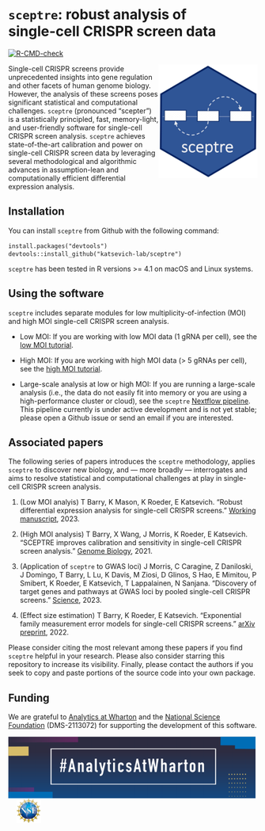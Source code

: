 
<!-- README.md is generated from README.Rmd. Please edit that file -->

# `sceptre`: robust analysis of <br>single-cell CRISPR screen data

<!-- badges: start -->

[![R-CMD-check](https://github.com/Katsevich-Lab/sceptre/workflows/R-CMD-check/badge.svg)](https://github.com/Katsevich-Lab/sceptre/actions)

<!-- badges: end -->

<img src="man/figures/hex.jpg" align="right" width="200"/>

Single-cell CRISPR screens provide unprecedented insights into gene
regulation and other facets of human genome biology. However, the
analysis of these screens poses significant statistical and
computational challenges. `sceptre` (pronounced “scepter”) is a
statistically principled, fast, memory-light, and user-friendly software
for single-cell CRISPR screen analysis. `sceptre` achieves
state-of-the-art calibration and power on single-cell CRISPR screen data
by leveraging several methodological and algorithmic advances in
assumption-lean and computationally efficient differential expression
analysis.

## Installation

You can install `sceptre` from Github with the following command:

    install.packages("devtools")
    devtools::install_github("katsevich-lab/sceptre")

`sceptre` has been tested in R versions \>= 4.1 on macOS and Linux
systems.

## Using the software

`sceptre` includes separate modules for low multiplicity-of-infection
(MOI) and high MOI single-cell CRISPR screen analysis.

- Low MOI: If you are working with low MOI data (1 gRNA per cell), see
  the [low MOI
  tutorial](https://katsevich-lab.github.io/sceptre/articles/lowmoi_tutorial.html).

- High MOI: If you are working with high MOI data (\> 5 gRNAs per cell),
  see the [high MOI
  tutorial](https://katsevich-lab.github.io/sceptre/articles/highmoi_tutorial.html).

- Large-scale analysis at low or high MOI: If you are running a
  large-scale analysis (i.e., the data do not easily fit into memory or
  you are using a high-performance cluster or cloud), see the `sceptre`
  [Nextflow
  pipeline](https://github.com/timothy-barry/sceptre-pipeline). This
  pipeline currently is under active development and is not yet stable;
  please open a Github issue or send an email if you are interested.

## Associated papers

The following series of papers introduces the `sceptre` methodology,
applies `sceptre` to discover new biology, and — more broadly —
interrogates and aims to resolve statistical and computational
challenges at play in single-cell CRISPR screen analysis.

1.  (Low MOI analyis) T Barry, K Mason, K Roeder, E Katsevich. “Robust
    differential expression analysis for single-cell CRISPR screens.”
    [Working
    manuscript](https://github.com/Katsevich-Lab/sceptre2-manuscript/blob/main/working_manuscript/barry_2023_working.pdf), 2023.

2.  (High MOI analysis) T Barry, X Wang, J Morris, K Roeder, E
    Katsevich. “SCEPTRE improves calibration and sensitivity in
    single-cell CRISPR screen analysis.” [Genome
    Biology](https://genomebiology.biomedcentral.com/articles/10.1186/s13059-021-02545-2), 2021.

3.  (Application of `sceptre` to GWAS loci) J Morris, C Caragine, Z
    Daniloski, J Domingo, T Barry, L Lu, K Davis, M Ziosi, D Glinos, S
    Hao, E Mimitou, P Smibert, K Roeder, E Katsevich, T Lappalainen, N
    Sanjana. “Discovery of target genes and pathways at GWAS loci by
    pooled single-cell CRISPR screens.”
    [Science](https://www.science.org/doi/10.1126/science.adh7699), 2023.

4.  (Effect size estimation) T Barry, K Roeder, E Katsevich.
    “Exponential family measurement error models for single-cell CRISPR
    screens.” [arXiv
    preprint](https://doi.org/10.48550/arXiv.2201.01879), 2022.

Please consider citing the most relevant among these papers if you find
`sceptre` helpful in your research. Please also consider starring this
repository to increase its visibility. Finally, please contact the
authors if you seek to copy and paste portions of the source code into
your own package.

## Funding

We are grateful to [Analytics at
Wharton](https://analytics.wharton.upenn.edu/) and the [National Science
Foundation](https://www.nsf.gov/) (DMS-2113072) for supporting the
development of this software.

<img src="man/figures/wharton_analytics.png" align="center" width="500"/>
    <img src="man/figures/nsf.jpeg" align="center" height="50"/>
